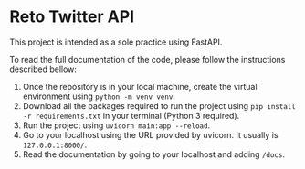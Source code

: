 # Reto Twitter API

This project is intended as a sole practice using FastAPI. 

To read the full documentation of the code, please follow the instructions described bellow:

1. Once the repository is in your local machine, create the virtual environment using `python -m venv venv`.
2. Download all the packages required to run the project using `pip install -r requirements.txt` in your terminal (Python 3 required).
3. Run the project using `uvicorn main:app --reload`.
4. Go to your localhost using the URL provided by uvicorn. It usually is `127.0.0.1:8000/`.
5. Read the documentation by going to your localhost and adding `/docs`.